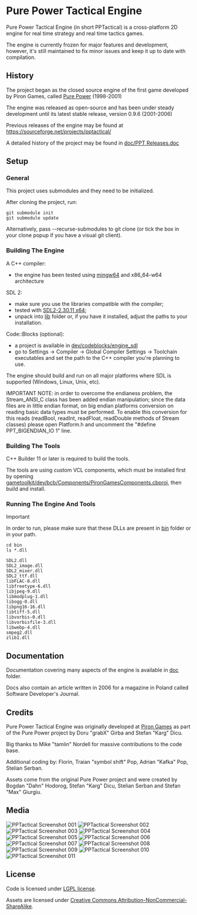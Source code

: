 # Pure Power Tactical Engine

Pure Power Tactical Engine (in short PPTactical) is a cross-platform 2D engine for real time strategy and real time tactics games.

The engine is currently frozen for major features and development, however, it's still maintained to fix minor issues and keep it up to date with compilation.

## History

The project began as the closed source engine of the first game developed by Piron Games, called [Pure Power](https://www.pirongames.com/games/ppower/ppower.htm) (1998-2001)

The engine was released as open-source and has been under steady development until its latest stable release, version 0.9.6 (2001-2006)

Previous releases of the engine may be found at https://sourceforge.net/projects/pptactical/

A detailed history of the project may be found in [doc/PPT Releases.doc](doc/PPT%20Releases.doc)

## Setup

### General
This project uses submodules and they need to be initialized. 

After cloning the project, run:

```
git submodule init
git submodule update
```

Alternatively, pass --recurse-submodules to git clone (or tick the box in your clone popup if you have a visual git client).

### Building The Engine

A C++ compiler:
* the engine has been tested using [mingw64](https://www.mingw-w64.org/) and x86_64-w64 architecture

SDL 2:
* make sure you use the libraries compatible with the compiler;
* tested with [SDL2-2.30.11 x64](https://github.com/libsdl-org/SDL/releases/tag/release-2.30.11);
* unpack into [lib](lib/) folder or, if you have it installed, adjust the paths to your installation.

Code::Blocks (optional):
* a project is available in [dev/codeblocks/engine_sdl](dev/codeblocks/engine_sdl/)
* go to Settings -> Compiler -> Global Compiler Settings -> Toolchain executables and set the path to the C++ compiler you're planning to use.

The engine should build and run on all major platforms where SDL is supported (Windows, Linux, Unix, etc).

IMPORTANT NOTE: in order to overcome the endianess problem, the Stream_ANSI_C class has been added endian manipulation; since the data files are in little endian format, on big endian platforms conversion on reading basic data types must be performed. To enable this conversion for this reads (readBool, readInt, readFloat, readDouble methods of Stream classes) please open Platform.h and uncomment the "#define PPT_BIGENDIAN_IO 1" line.

### Building The Tools

C++ Builder 11 or later is required to build the tools.

The tools are using custom VCL components, which must be installed first by opening [gametoolkit/dev/bcb/Components/PironGamesComponents.cbproj](gametoolkit/dev/bcb/Components/PironGamesComponents.cbproj), then build and install.

### Running The Engine And Tools

> [!IMPORTANT]
> In order to run, please make sure that these DLLs are present in [bin](bin/) folder or in your path.

```shell
cd bin
ls *.dll

SDL2.dll
SDL2_image.dll
SDL2_mixer.dll
SDL2_ttf.dll
libFLAC-8.dll
libfreetype-6.dll
libjpeg-9.dll
libmodplug-1.dll
libogg-0.dll
libpng16-16.dll
libtiff-5.dll
libvorbis-0.dll
libvorbisfile-3.dll
libwebp-4.dll
smpeg2.dll
zlib1.dll
```

## Documentation

Documentation covering many aspects of the engine is available in [doc](doc/) folder.

Docs also contain an article written in 2006 for a magazine in Poland called Software Developer's Journal.

## Credits

Pure Power Tactical Engine was originally developed at [Piron Games](https://www.pirongames.com) as part of the Pure Power project by Doru "grabX" Girba and Stefan "Karg" Dicu.

Big thanks to Mike "tamlin" Nordell for massive contributions to the code base.

Additional coding by: Florin, Traian "symbol shift" Pop, Adrian "Kafka" Pop, Stelian Serban.

Assets come from the original Pure Power project and were created by Bogdan "Dahn" Hodorog, Stefan "Karg" Dicu, Stelian Serban and Stefan "Max" Giurgiu.

## Media
![PPTactical Screenshot 001](web/0.9.6/ss/0.9.6/easyrecon_dustoff_m.jpg "PPTactical Screenshot 001")
![PPTactical Screenshot 002](web/0.9.6/ss/0.9.6/easyrecon_respiro_m.jpg "PPTactical Screenshot 002")
![PPTactical Screenshot 003](web/0.9.6/ss/0.9.5rc1/ppt_layered_building_and_aircraftsm.jpg "PPTactical Screenshot 003")
![PPTactical Screenshot 004](web/0.9.6/ss/0.9.0rc1/ppt004m.jpg "PPTactical Screenshot 004")
![PPTactical Screenshot 005](web/0.9.6/ss/0.8.5/e005m.jpg "PPTactical Screenshot 005")
![PPTactical Screenshot 006](web/0.9.6/ss/0.7.0/e001m.JPG "PPTactical Screenshot 006")
![PPTactical Screenshot 007](web/0.9.6/ss/0.7.0/e002m.JPG "PPTactical Screenshot 007")
![PPTactical Screenshot 008](web/0.9.6/ss/0.7.0/e003m.JPG "PPTactical Screenshot 008")
![PPTactical Screenshot 009](web/0.9.6/ss/0.4.0/e001m.jpg "PPTactical Screenshot 009")
![PPTactical Screenshot 010](web/0.9.6/ss/0.4.0/e002m.jpg "PPTactical Screenshot 010")
![PPTactical Screenshot 011](web/0.9.6/ss/0.4.0/e003m.jpg "PPTactical Screenshot 011")

## License

Code is licensed under [LGPL license](https://www.gnu.org/licenses/lgpl-3.0.txt).

Assets are licensed under [Creative Commons Attribution-NonCommercial-ShareAlike](https://creativecommons.org/licenses/by-nc-sa/4.0/).